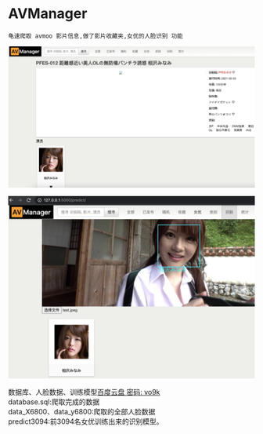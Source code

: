 # AVManager
    龟速爬取 avmoo 影片信息,做了影片收藏夹,女优的人脸识别 功能


![image](https://github.com/Cinvin/AVManager/blob/master/src/img/movie.png "详情页")

![image](https://github.com/Cinvin/AVManager/blob/master/src/img/face.png "识别页")

数据库、人脸数据、训练模型[百度云盘  密码: vo9k](https://pan.baidu.com/s/1EGjdhzQcTSJ27ISqJBLBuA)  
database.sql:爬取完成的数据  
data_X6800、data_y6800:爬取的全部人脸数据  
predict3094:前3094名女优训练出来的识别模型。
